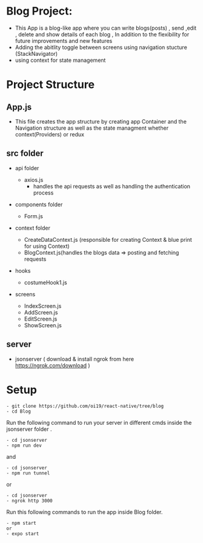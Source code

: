 # Blog Project:
  
  - This App is a blog-like app where you can write blogs(posts) , send ,edit , delete and show details of each blog ,
    In addition to the flexibility  for future improvements and new features 
  - Adding the abitlity toggle between screens using navigation stucture (StackNavigator)
  - using context for state management 
  
  
  # Project Structure 
  
  ## App.js 
   - This file creates the app structure by creating app Container and the Navigation structure as well as the state managment whether context(Providers) or redux 
  
  
  ## src folder 
   - api folder
       - axios.js 
          - handles the api requests as well as handling the authentication process 
            
   
   - components folder
      - Form.js 
     
   
   - context folder 
      - CreateDataContext.js (responsible for creating Context & blue print for using Context)
      - BlogContext.js(handles the blogs data => posting and fetching requests
   
   - hooks
      - costumeHook1.js
      
    
   - screens 
     - IndexScreen.js
     - AddScreen.js
     - EditScreen.js
     - ShowScreen.js
    
  ## server 
   - jsonserver ( download & install ngrok from here https://ngrok.com/download )
 

# Setup
   ```shell script
- git clone https://github.com/oi19/react-native/tree/blog
- cd Blog
```
Run the following command to run your server in different cmds  inside the jsonserver folder .

```shell script
- cd jsonserver
- npm run dev
```
and
```shell script
- cd jsonserver
- npm run tunnel 
```

or
```shell script
- cd jsonserver
- ngrok http 3000
  ```

Run this following commands to run the app  inside Blog folder.

```shell script
- npm start 
or
- expo start 
```
